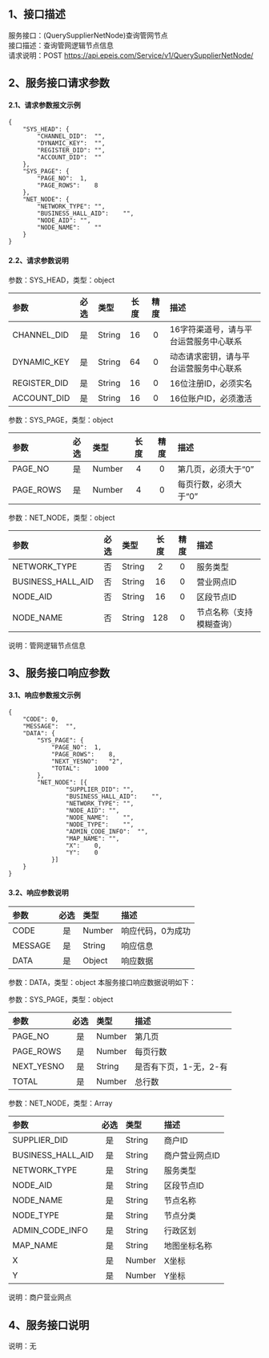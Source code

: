 ## 1、接口描述  
服务接口：(QuerySupplierNetNode)查询管网节点  
接口描述：查询管网逻辑节点信息  
请求说明：POST https://api.epeis.com/Service/v1/QuerySupplierNetNode/  
  
## 2、服务接口请求参数  
#### 2.1、请求参数报文示例  
~~~  
{
	"SYS_HEAD":	{
		"CHANNEL_DID":	"",
		"DYNAMIC_KEY":	"",
		"REGISTER_DID":	"",
		"ACCOUNT_DID":	""
	},
	"SYS_PAGE":	{
		"PAGE_NO":	1,
		"PAGE_ROWS":	8
	},
	"NET_NODE":	{
		"NETWORK_TYPE":	"",
		"BUSINESS_HALL_AID":	"",
		"NODE_AID":	"",
		"NODE_NAME":	""
	}
}  
~~~  
#### 2.2、请求参数说明  
参数：SYS_HEAD，类型：object  
  
| 参数 | 必选 | 类型 | 长度 | 精度 | 描述 |  
| :----------------- | :----: | :-------- | :----: | :----: | :---------------- |  
| CHANNEL_DID | 是 | String | 16 | 0 | 16字符渠道号，请与平台运营服务中心联系 |  
| DYNAMIC_KEY | 是 | String | 64 | 0 | 动态请求密钥，请与平台运营服务中心联系 |  
| REGISTER_DID      |  是  | String   | 16 | 0 | 16位注册ID，必须实名 |  
| ACCOUNT_DID       |  是  | String   | 16 | 0 | 16位账户ID，必须激活 |  
  
参数：SYS_PAGE，类型：object  
  
| 参数 | 必选 | 类型 | 长度 | 精度 | 描述 |  
| :----------------- | :----: | :-------- | :----: | :----: | :---------------- |  
| PAGE_NO       |  是  | Number   | 4 | 0 | 第几页，必须大于“0” |  
| PAGE_ROWS     |  是  | Number   | 4 | 0 | 每页行数，必须大于“0” |  
  
参数：NET_NODE，类型：object  
  
| 参数              | 必选 | 类型     | 长度 | 精度 | 描述             |  
| :----------------- | :----: | :-------- | :----: | :----: | :---------------- |  
| NETWORK_TYPE |  否  | String   | 2 | 0 | 服务类型 |  
| BUSINESS_HALL_AID |  否  | String   | 16 | 0 | 营业网点ID |  
| NODE_AID |  否  | String   | 16 | 0 | 区段节点ID |  
| NODE_NAME |  否  | String   | 128 | 0 | 节点名称（支持模糊查询） |  
  
说明：管网逻辑节点信息  
  
## 3、服务接口响应参数  
#### 3.1、响应参数报文示例  
~~~  
{
	"CODE":	0,
	"MESSAGE":	"",
	"DATA":	{
		"SYS_PAGE":	{
			"PAGE_NO":	1,
			"PAGE_ROWS":	8,
			"NEXT_YESNO":	"2",
			"TOTAL":	1000
		},
		"NET_NODE":	[{
				"SUPPLIER_DID":	"",
				"BUSINESS_HALL_AID":	"",
				"NETWORK_TYPE":	"",
				"NODE_AID":	"",
				"NODE_NAME":	"",
				"NODE_TYPE":	"",
				"ADMIN_CODE_INFO":	"",
				"MAP_NAME":	"",
				"X":	0,
				"Y":	0
			}]
	}
}  
~~~  
#### 3.2、响应参数说明  
  
| 参数              | 必选 | 类型     | 描述             |  
| :----------------- | :----: | :-------- | :---------------- |  
| CODE | 是 | Number | 响应代码，0为成功 |  
| MESSAGE | 是 | String | 响应信息 |  
| DATA | 是 | Object | 响应数据 |  
  
参数：DATA，类型：object 本服务接口响应数据说明如下：  
  
参数：SYS_PAGE，类型：object  
  
| 参数              | 必选 | 类型     | 描述             |  
| :----------------- | :----: | :-------- | :---------------- |  
| PAGE_NO       |  是  | Number   | 第几页 |  
| PAGE_ROWS     |  是  | Number   | 每页行数 |  
| NEXT_YESNO    |  是  | String   | 是否有下页，1-无，2-有 |  
| TOTAL         |  是  | Number   | 总行数 |  
  
参数：NET_NODE，类型：Array  
  

| 参数              | 必选 | 类型     | 描述             |  
| :----------------- | :----: | :-------- | :---------------- |  
| SUPPLIER_DID |  是  | String   | 商户ID |  
| BUSINESS_HALL_AID |  是  | String   | 商户营业网点ID |  
| NETWORK_TYPE |  是  | String   | 服务类型 |  
| NODE_AID |  是  | String   | 区段节点ID |  
| NODE_NAME |  是  | String   | 节点名称 |  
| NODE_TYPE |  是  | String   | 节点分类 |  
| ADMIN_CODE_INFO |  是  | String   | 行政区划 |  
| MAP_NAME |  是  | String   | 地图坐标名称 |  
| X |  是  | Number   | X坐标 |  
| Y |  是  | Number   | Y坐标 |  
  
说明：商户营业网点  
## 4、服务接口说明  
说明：无  
